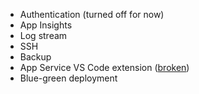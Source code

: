 * Authentication (turned off for now)
* App Insights
* Log stream
* SSH
* Backup
* App Service VS Code extension ([broken](https://github.com/microsoft/vscode-azureappservice/issues/2700))
* Blue-green deployment
